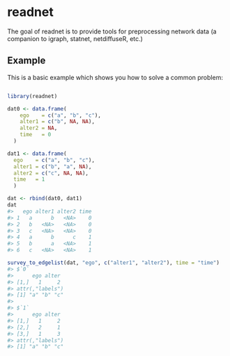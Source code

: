 readnet
================

<!-- README.md is generated from README.Rmd. Please edit that file -->
The goal of readnet is to provide tools for preprocessing network data (a companion to igraph, statnet, netdiffuseR, etc.)

Example
-------

This is a basic example which shows you how to solve a common problem:

``` r

library(readnet)

dat0 <- data.frame(
    ego    = c("a", "b", "c"),
    alter1 = c("b", NA, NA),
    alter2 = NA,
    time   = 0
  )

dat1 <- data.frame(
  ego    = c("a", "b", "c"),
  alter1 = c("b", "a", NA),
  alter2 = c("c", NA, NA),
  time   = 1
  )

dat <- rbind(dat0, dat1)
dat
#>   ego alter1 alter2 time
#> 1   a      b   <NA>    0
#> 2   b   <NA>   <NA>    0
#> 3   c   <NA>   <NA>    0
#> 4   a      b      c    1
#> 5   b      a   <NA>    1
#> 6   c   <NA>   <NA>    1

survey_to_edgelist(dat, "ego", c("alter1", "alter2"), time = "time")
#> $`0`
#>      ego alter
#> [1,]   1     2
#> attr(,"labels")
#> [1] "a" "b" "c"
#> 
#> $`1`
#>      ego alter
#> [1,]   1     2
#> [2,]   2     1
#> [3,]   1     3
#> attr(,"labels")
#> [1] "a" "b" "c"
```

